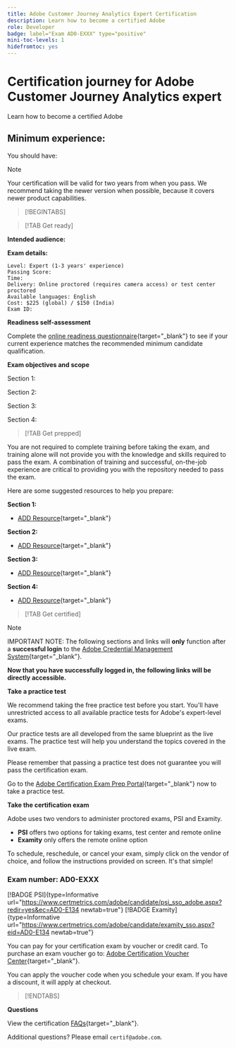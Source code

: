 ```yaml
---
title: Adobe Customer Journey Analytics Expert Certification
description: Learn how to become a certified Adobe
role: Developer
badge: label="Exam AD0-EXXX" type="positive"
mini-toc-levels: 1
hidefromtoc: yes
---
```


# Certification journey for Adobe Customer Journey Analytics expert

Learn how to become a certified Adobe 

## Minimum experience:

You should have:


>[!NOTE]
>
>Your certification will be valid for two years from when you pass. We recommend taking the newer version when possible, because it covers newer product capabilities.

>[!BEGINTABS]

>[!TAB Get ready]

**Intended audience:** 


**Exam details:**
  
```
Level: Expert (1-3 years' experience)
Passing Score: 
Time: 
Delivery: Online proctored (requires camera access) or test center proctored
Available languages: English
Cost: $225 (global) / $150 (India)
Exam ID: 

```


**Readiness self-assessment**

Complete the [online readiness questionnaire](https://scorpion.caveon.com/launchpad/ad-q-e129-readiness-questionnaire-for-adobe-aem-assets-developer-professional-exam-copy-9ts38u/ad-q-e116-readiness-questionnaire-for-adobe-aem-developer-expert-exam){target="_blank"} to see if your current experience matches the recommended minimum candidate qualification.

**Exam objectives and scope**

Section 1: 

Section 2: 

Section 3: 

Section 4: 

>[!TAB Get prepped]

You are not required to complete training before taking the exam, and training alone will not provide you with the knowledge and skills required to pass the exam. A combination of training and successful, on-the-job experience are critical to providing you with the repository needed to pass the exam.

Here are some suggested resources to help you prepare:

**Section 1:**

* [ADD Resource](https://experienceleague.adobe.com/docs/experience-manager-learn/cloud-service/underlying-technology/introduction-dispatcher.html?lang=en){target="_blank"} 

**Section 2:**

* [ADD Resource](https://experienceleague.adobe.com/docs/experience-manager-learn/cloud-service/underlying-technology/introduction-dispatcher.html?lang=en){target="_blank"} 

**Section 3:**

* [ADD Resource](https://experienceleague.adobe.com/docs/experience-manager-learn/cloud-service/underlying-technology/introduction-dispatcher.html?lang=en){target="_blank"} 

**Section 4:**

* [ADD Resource](https://experienceleague.adobe.com/docs/experience-manager-learn/cloud-service/underlying-technology/introduction-dispatcher.html?lang=en){target="_blank"} 

>[!TAB Get certified]

>[!NOTE]
>
>IMPORTANT NOTE: The following sections and links will **only** function after a **successful login** to the [Adobe Credential Management System](http://www.certmetrics.com/adobe){target="_blank"}. 


**Now that you have successfully logged in, the following links will be directly accessible.**

**Take a practice test**

We recommend taking the free practice test before you start. You'll have unrestricted access to all available practice tests for Adobe's expert-level exams.

Our practice tests are all developed from the same blueprint as the live exams. The practice test will help you understand the topics covered in the live exam.

Please remember that passing a practice test does not guarantee you will pass the certification exam.

Go to the [Adobe Certification Exam Prep Portal](https://www.certmetrics.com/adobe/candidate/gmetrix_sso.aspx){target="_blank"} now to take a practice test.

**Take the certification exam**

Adobe uses two vendors to administer proctored exams, PSI and Examity. 

* **PSI** offers two options for taking exams, test center and remote online
* **Examity** only offers the remote online option

To schedule, reschedule, or cancel your exam, simply click on the vendor of choice, and follow the instructions provided on screen. It's that simple!

### Exam number: AD0-EXXX

[!BADGE PSI]{type=Informative url="https://www.certmetrics.com/adobe/candidate/psi_sso_adobe.aspx?redir=yes&ec=AD0-E134 newtab=true"} [!BADGE Examity]{type=Informative url="https://www.certmetrics.com/adobe/candidate/examity_sso.aspx?eid=AD0-E134 newtab=true"}

You can pay for your certification exam by voucher or credit card. To purchase an exam voucher go to: [Adobe Certification Voucher Center](https://market.xvoucher.com/adobe/global){target="_blank"}. 

You can apply the voucher code when you schedule your exam. If you have a discount, it will apply at checkout.

>[!ENDTABS]

**Questions**

View the certification [FAQs](https://solutionpartners.adobe.com/solution-partners/training_and_certification/certification/certification_faq.html#){target="_blank"}.

Additional questions? Please email `certif@adobe.com`.
